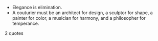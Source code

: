  - Elegance is elimination.
 - A couturier must be an architect for design, a sculptor for shape, a painter for color, a musician for harmony, and a philosopher for temperance.

2 quotes